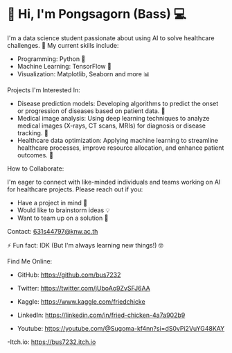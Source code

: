 # 👋 Hi, I'm Pongsagorn (Bass) 💻

I'm a data science student passionate about using AI to solve healthcare challenges. 🏥  My current skills include:

- Programming: Python 🐍
- Machine Learning: TensorFlow 🧠
- Visualization: Matplotlib, Seaborn and more 📊 

Projects I'm Interested In:

- Disease prediction models: Developing algorithms to predict the onset or progression of diseases based on patient data. 🔮
- Medical image analysis: Using deep learning techniques to analyze medical images (X-rays, CT scans, MRIs) for diagnosis or disease tracking. 🔬
- Healthcare data optimization: Applying machine learning to streamline healthcare processes, improve resource allocation, and enhance patient outcomes. 🚀

How to Collaborate:

I'm eager to connect with like-minded individuals and teams working on AI for healthcare projects. Please reach out if you:

- Have a project in mind 🤔
- Would like to brainstorm ideas 💡
- Want to team up on a solution 🤝

Contact:  631s44797@knw.ac.th

⚡ Fun fact: IDK (But I'm always learning new things!) 🤓

Find Me Online:

- GitHub: https://github.com/bus7232
  
- Twitter: https://twitter.com/jUboAo9ZvSFJ6AA
  
- Kaggle: https://www.kaggle.com/friedchicke
  
- LinkedIn: https://linkedin.com/in/fried-chicken-4a7a902b9
  
- Youtube: https://youtube.com/@Sugoma-kf4nn?si=dS0vPi2VuYG48KAY

-Itch.io: https://bus7232.itch.io
